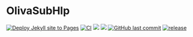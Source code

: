 # OlivaSubHlp
[![Deploy Jekyll site to Pages](https://github.com/HsiangNianian/OlivaSubHlp/actions/workflows/jekyll.yml/badge.svg)](https://github.com/HsiangNianian/OlivaSubHlp/actions/workflows/jekyll.yml)
[![CI](https://github.com/HsiangNianian/OlivaSubHlp/actions/workflows/ci.yml/badge.svg)](https://github.com/HsiangNianian/OlivaSubHlp/actions/workflows/ci.yml)
[![](https://img.shields.io/github/issues/HsiangNianian/OlivaSubHlp)](https://github.com/HsiangNianian/OlivaSubHlp/issues)
[![](https://img.shields.io/github/issues-pr/HsiangNianian/OlivaSubHlp)](https://github.com/HsiangNianian/OlivaSubHlp/pulls)
[![GitHub last commit](https://img.shields.io/github/last-commit/HsiangNianian/OlivaSubHlp.svg)](https://github.com/HsiangNianian/OlivaSubHlp/commits) 
[![release](https://img.shields.io/github/v/release/HsiangNianian/OlivaSubHlp.svg)](https://github.com/HsiangNianian/OlivaSubHlp/releases)

